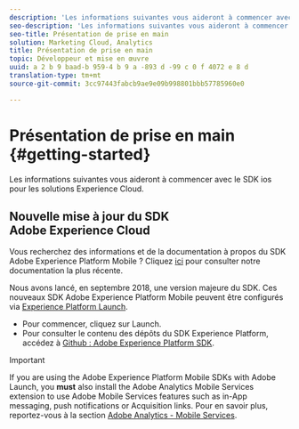 ```yaml
---
description: 'Les informations suivantes vous aideront à commencer avec le SDK ios pour les solutions Experience Cloud '
seo-description: 'Les informations suivantes vous aideront à commencer avec le SDK ios pour les solutions Experience Cloud '
seo-title: Présentation de prise en main
solution: Marketing Cloud, Analytics
title: Présentation de prise en main
topic: Développeur et mise en œuvre
uuid: a 2 b 9 baad-b 959-4 b 9 a -893 d -99 c 0 f 4072 e 8 d
translation-type: tm+mt
source-git-commit: 3cc97443fabcb9ae9e09b998801bbb57785960e0

---
```



# Présentation de prise en main {#getting-started}

Les informations suivantes vous aideront à commencer avec le SDK ios pour les solutions Experience Cloud.

## Nouvelle mise à jour du SDK Adobe Experience Cloud

Vous recherchez des informations et de la documentation à propos du SDK Adobe Experience Platform Mobile ? Cliquez [ici](https://aep-sdks.gitbook.io/docs/) pour consulter notre documentation la plus récente.

Nous avons lancé, en septembre 2018, une version majeure du SDK. Ces nouveaux SDK Adobe Experience Platform Mobile peuvent être configurés via [Experience Platform Launch](https://www.adobe.com/experience-platform/launch.html).

* Pour commencer, cliquez sur Launch.
* Pour consulter le contenu des dépôts du SDK Experience Platform, accédez à [Github : Adobe Experience Platform SDK](https://github.com/Adobe-Marketing-Cloud/acp-sdks).

>[!IMPORTANT]
>
> If you are using the Adobe Experience Platform Mobile SDKs with Adobe Launch, you **must** also install the Adobe Analytics Mobile Services extension to use Adobe Mobile Services features such as in-App messaging, push notifications or Acquisition links. Pour en savoir plus, reportez-vous à la section [Adobe Analytics - Mobile Services](https://aep-sdks.gitbook.io/docs/using-mobile-extensions/adobe-analytics-mobile-services).